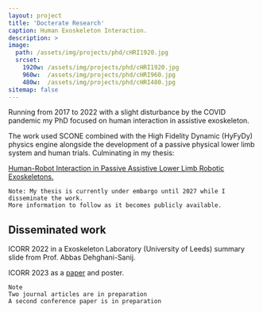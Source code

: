 ```yaml
---
layout: project
title: 'Docterate Research'
caption: Human Exoskeleton Interaction.
description: >
image: 
  path: /assets/img/projects/phd/cHRI1920.jpg
  srcset: 
    1920w: /assets/img/projects/phd/cHRI1920.jpg
    960w:  /assets/img/projects/phd/cHRI960.jpg
    480w:  /assets/img/projects/phd/cHRI480.jpg
sitemap: false
---
```


Running from 2017 to 2022 with a slight disturbance by the COVID pandemic my PhD focused on human interaction in assistive exoskeleton. 

The work used SCONE combined with the High Fidelity Dynamic (HyFyDy) physics engine alongside the development of a passive physical lower limb system and human trials. Culminating in my thesis:

[Human-Robot Interaction in Passive Assistive Lower Limb Robotic Exoskeletons.](https://rpturnbull.github.io/publications/2022-08-24-thesis/)

~~~
Note: My thesis is currently under embargo until 2027 while I disseminate the work.
More information to follow as it becomes publicly available.
~~~

## Disseminated work

ICORR 2022 in a Exoskeleton Laboratory (University of Leeds) summary slide from Prof. Abbas Dehghani-Sanij.

ICORR 2023 as a [paper](https://rpturnbull.github.io/publications/2023-09-29-ICORR/) and poster.

~~~
Note
Two journal articles are in preparation
A second conference paper is in preparation
~~~